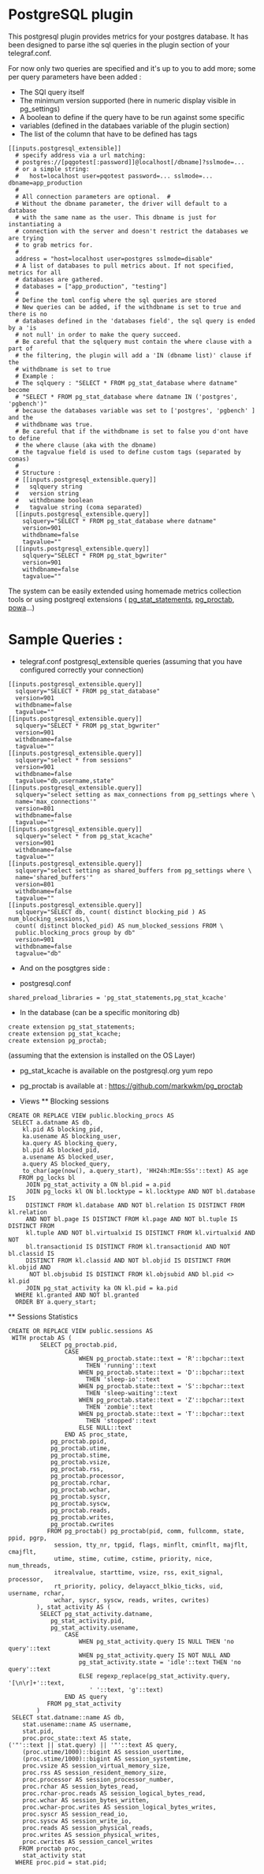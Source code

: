 # PostgreSQL plugin

This postgresql plugin provides metrics for your postgres database. It has been
designed to parse ithe sql queries in the plugin section of your telegraf.conf.

For now only two queries are specified and it's up to you to add more; some per
query parameters have been added :

* The SQl query itself
* The minimum version supported (here in numeric display visible in pg_settings)
* A boolean to define if the query have to be run against some specific
* variables (defined in the databaes variable of the plugin section)
* The list of the column that have to be defined has tags

```
[[inputs.postgresql_extensible]]
  # specify address via a url matching:
  # postgres://[pqgotest[:password]]@localhost[/dbname]?sslmode=...
  # or a simple string:
  #   host=localhost user=pqotest password=... sslmode=... dbname=app_production
  #
  # All connection parameters are optional.  #
  # Without the dbname parameter, the driver will default to a database
  # with the same name as the user. This dbname is just for instantiating a
  # connection with the server and doesn't restrict the databases we are trying
  # to grab metrics for.
  #
  address = "host=localhost user=postgres sslmode=disable"
  # A list of databases to pull metrics about. If not specified, metrics for all
  # databases are gathered.
  # databases = ["app_production", "testing"]
  #
  # Define the toml config where the sql queries are stored
  # New queries can be added, if the withdbname is set to true and there is no
  # databases defined in the 'databases field', the sql query is ended by a 'is
  # not null' in order to make the query succeed.
  # Be careful that the sqlquery must contain the where clause with a part of
  # the filtering, the plugin will add a 'IN (dbname list)' clause if the
  # withdbname is set to true
  # Example :
  # The sqlquery : "SELECT * FROM pg_stat_database where datname" become
  # "SELECT * FROM pg_stat_database where datname IN ('postgres', 'pgbench')"
  # because the databases variable was set to ['postgres', 'pgbench' ] and the
  # withdbname was true.
  # Be careful that if the withdbname is set to false you d'ont have to define
  # the where clause (aka with the dbname)
  # the tagvalue field is used to define custom tags (separated by comas)
  #
  # Structure :
  # [[inputs.postgresql_extensible.query]]
  #   sqlquery string
  #   version string
  #   withdbname boolean
  #   tagvalue string (coma separated)
  [[inputs.postgresql_extensible.query]]
    sqlquery="SELECT * FROM pg_stat_database where datname"
    version=901
    withdbname=false
    tagvalue=""
  [[inputs.postgresql_extensible.query]]
    sqlquery="SELECT * FROM pg_stat_bgwriter"
    version=901
    withdbname=false
    tagvalue=""
```

The system can be easily extended using homemade metrics collection tools or
using postgreql extensions (
[pg_stat_statements](http://www.postgresql.org/docs/current/static/pgstatstatements.html), [pg_proctab](https://github.com/markwkm/pg_proctab),
[powa](http://dalibo.github.io/powa/)...)

# Sample Queries :
- telegraf.conf postgresql_extensible queries (assuming that you have configured
 correctly your connection)
```
[[inputs.postgresql_extensible.query]]
  sqlquery="SELECT * FROM pg_stat_database"
  version=901
  withdbname=false
  tagvalue=""
[[inputs.postgresql_extensible.query]]
  sqlquery="SELECT * FROM pg_stat_bgwriter"
  version=901
  withdbname=false
  tagvalue=""
[[inputs.postgresql_extensible.query]]
  sqlquery="select * from sessions"
  version=901
  withdbname=false
  tagvalue="db,username,state"
[[inputs.postgresql_extensible.query]]
  sqlquery="select setting as max_connections from pg_settings where \
  name='max_connections'"
  version=801
  withdbname=false
  tagvalue=""
[[inputs.postgresql_extensible.query]]
  sqlquery="select * from pg_stat_kcache"
  version=901
  withdbname=false
  tagvalue=""
[[inputs.postgresql_extensible.query]]
  sqlquery="select setting as shared_buffers from pg_settings where \
  name='shared_buffers'"
  version=801
  withdbname=false
  tagvalue=""
[[inputs.postgresql_extensible.query]]
  sqlquery="SELECT db, count( distinct blocking_pid ) AS num_blocking_sessions,\
  count( distinct blocked_pid) AS num_blocked_sessions FROM \
  public.blocking_procs group by db"
  version=901
  withdbname=false
  tagvalue="db"
```

- And on the posgtgres side :

* postgresql.conf
```
shared_preload_libraries = 'pg_stat_statements,pg_stat_kcache'
```
* In the database (can be a specific monitoring db)
```
create extension pg_stat_statements;
create extension pg_stat_kcache;
create extension pg_proctab;
```
(assuming that the extension is installed on the OS Layer)

* pg_stat_kcache is available on the postgresql.org yum repo
* pg_proctab is available at : https://github.com/markwkm/pg_proctab

* Views
** Blocking sessions
```
CREATE OR REPLACE VIEW public.blocking_procs AS
 SELECT a.datname AS db,
    kl.pid AS blocking_pid,
    ka.usename AS blocking_user,
    ka.query AS blocking_query,
    bl.pid AS blocked_pid,
    a.usename AS blocked_user,
    a.query AS blocked_query,
    to_char(age(now(), a.query_start), 'HH24h:MIm:SSs'::text) AS age
   FROM pg_locks bl
     JOIN pg_stat_activity a ON bl.pid = a.pid
     JOIN pg_locks kl ON bl.locktype = kl.locktype AND NOT bl.database IS
     DISTINCT FROM kl.database AND NOT bl.relation IS DISTINCT FROM kl.relation
     AND NOT bl.page IS DISTINCT FROM kl.page AND NOT bl.tuple IS DISTINCT FROM
     kl.tuple AND NOT bl.virtualxid IS DISTINCT FROM kl.virtualxid AND NOT
     bl.transactionid IS DISTINCT FROM kl.transactionid AND NOT bl.classid IS
     DISTINCT FROM kl.classid AND NOT bl.objid IS DISTINCT FROM kl.objid AND
      NOT bl.objsubid IS DISTINCT FROM kl.objsubid AND bl.pid <> kl.pid
     JOIN pg_stat_activity ka ON kl.pid = ka.pid
  WHERE kl.granted AND NOT bl.granted
  ORDER BY a.query_start;
```
** Sessions Statistics
```
CREATE OR REPLACE VIEW public.sessions AS
 WITH proctab AS (
         SELECT pg_proctab.pid,
                CASE
                    WHEN pg_proctab.state::text = 'R'::bpchar::text
                      THEN 'running'::text
                    WHEN pg_proctab.state::text = 'D'::bpchar::text
                      THEN 'sleep-io'::text
                    WHEN pg_proctab.state::text = 'S'::bpchar::text
                      THEN 'sleep-waiting'::text
                    WHEN pg_proctab.state::text = 'Z'::bpchar::text
                      THEN 'zombie'::text
                    WHEN pg_proctab.state::text = 'T'::bpchar::text
                      THEN 'stopped'::text
                    ELSE NULL::text
                END AS proc_state,
            pg_proctab.ppid,
            pg_proctab.utime,
            pg_proctab.stime,
            pg_proctab.vsize,
            pg_proctab.rss,
            pg_proctab.processor,
            pg_proctab.rchar,
            pg_proctab.wchar,
            pg_proctab.syscr,
            pg_proctab.syscw,
            pg_proctab.reads,
            pg_proctab.writes,
            pg_proctab.cwrites
           FROM pg_proctab() pg_proctab(pid, comm, fullcomm, state, ppid, pgrp,
             session, tty_nr, tpgid, flags, minflt, cminflt, majflt, cmajflt,
             utime, stime, cutime, cstime, priority, nice, num_threads,
             itrealvalue, starttime, vsize, rss, exit_signal, processor,
             rt_priority, policy, delayacct_blkio_ticks, uid, username, rchar,
             wchar, syscr, syscw, reads, writes, cwrites)
        ), stat_activity AS (
         SELECT pg_stat_activity.datname,
            pg_stat_activity.pid,
            pg_stat_activity.usename,
                CASE
                    WHEN pg_stat_activity.query IS NULL THEN 'no query'::text
                    WHEN pg_stat_activity.query IS NOT NULL AND
                    pg_stat_activity.state = 'idle'::text THEN 'no query'::text
                    ELSE regexp_replace(pg_stat_activity.query, '[\n\r]+'::text,
                       ' '::text, 'g'::text)
                END AS query
           FROM pg_stat_activity
        )
 SELECT stat.datname::name AS db,
    stat.usename::name AS username,
    stat.pid,
    proc.proc_state::text AS state,
('"'::text || stat.query) || '"'::text AS query,
    (proc.utime/1000)::bigint AS session_usertime,
    (proc.stime/1000)::bigint AS session_systemtime,
    proc.vsize AS session_virtual_memory_size,
    proc.rss AS session_resident_memory_size,
    proc.processor AS session_processor_number,
    proc.rchar AS session_bytes_read,
    proc.rchar-proc.reads AS session_logical_bytes_read,
    proc.wchar AS session_bytes_written,
    proc.wchar-proc.writes AS session_logical_bytes_writes,
    proc.syscr AS session_read_io,
    proc.syscw AS session_write_io,
    proc.reads AS session_physical_reads,
    proc.writes AS session_physical_writes,
    proc.cwrites AS session_cancel_writes
   FROM proctab proc,
    stat_activity stat
  WHERE proc.pid = stat.pid;
```

